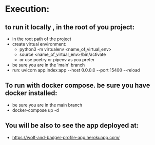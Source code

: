 # Execution: 

## to run it locally , in the root of you project:
- in the root path of the project
- create virtual environment:
    - python3 -m virtualenv <name_of_virtual_env>
    - source <name_of_virtual_env>/bin/activate
    - or use poetry or pipenv as you prefer
- be sure you are in the 'main' branch
- run:
  uvicorn app.index:app --host 0.0.0.0 --port 15400 --reload


## To run with docker compose.  be sure you have docker installed:
- be sure you are in the main branch
- docker-compose up -d 


## You will be also to see the app deployed at:
- https://wolf-and-badger-profile-app.herokuapp.com/
